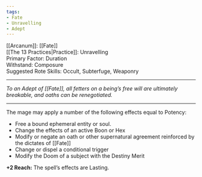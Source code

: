 ```yaml
---
tags:
- Fate
- Unravelling
- Adept
---
```


[[Arcanum]]: [[Fate]]\
[[The 13 Practices|Practice]]: Unravelling\
Primary Factor: Duration\
Withstand: Composure\
Suggested Rote Skills: Occult, Subterfuge, Weaponry

---

_To an Adept of [[Fate]], all fetters on a being’s free will are ultimately breakable, and oaths can be renegotiated._

---

The mage may apply a number of the following effects equal to Potency:
- Free a bound ephemeral entity or soul.
- Change the effects of an active Boon or Hex
- Modify or negate an oath or other supernatural agreement reinforced by the dictates of [[Fate]]
- Change or dispel a conditional trigger
- Modify the Doom of a subject with the Destiny Merit

**+2 Reach:** The spell’s effects are Lasting.
